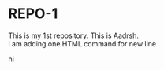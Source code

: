 # REPO-1
This is my 1st repository.
This is Aadrsh. <br> i am adding one HTML command for new line


hi
